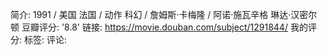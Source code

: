 简介: 1991 / 美国 法国 / 动作 科幻 / 詹姆斯·卡梅隆 / 阿诺·施瓦辛格 琳达·汉密尔顿
豆瓣评分: '8.8'
链接: https://movie.douban.com/subject/1291844/
我的评分:
标签:
评论:
